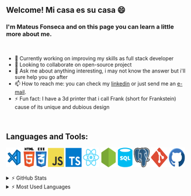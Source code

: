 ## Welcome! Mi casa es su casa 😄
### I'm Mateus Fonseca and on this page you can learn a little more about me.

<br />

- 🔭 Currently working on improving my skills as full stack developer
- 👯 Looking to collaborate on open-source project
- 💬 Ask me about anything interesting, i may not know the answer but i'll sure help you go after
- 📫 How to reach me: you can check my <a href="https://www.linkedin.com/in/mateusfonseca/">linkedin</a> or just send me an <a href="mailto:mateusrfon@gmail.com">e-mail</a>.
- ⚡ Fun fact: I have a 3d printer that i call Frank (short for Frankstein) cause of its unique and dubious design

<br />

## Languages and Tools:
<div style="display: flex; flex-wrap: wrap">
<img align="left" style="margin-right: 3px; margin-bottom: 3px" alt="Visual Studio Code" title="#Visual Studio Code" width="45px" src="./assets/visual-studio-code.svg" />

<img align="left" style="margin-right: 3px; margin-bottom: 3px" alt="HTML5" title="#HTML5" width="30px" src="./assets/html5.svg" />
<!--Html5 Icon by Maninder Kaur on Iconscout-->

<img align="left" style="margin-right: 3px; margin-bottom: 3px" alt="CSS3" title="#CSS3" width="30px" src="./assets/css3.svg" />
<!--Css3 Icon by Maninder Kaur on Iconscout-->

<img align="left" style="margin-right: 3px; margin-bottom: 3px" alt="Javascript" title="#Javascript" width="45px" src="./assets/javascript.svg" />
<!--Javascript Icon by Icon Mafia on Iconscout-->

<img align="left" style="margin-right: 3px; margin-bottom: 3px" alt="Typescript" title="#Typescript" width="45px" src="./assets/typescript.svg" />
<!--Typescript Icon by Icon Mafia on Iconscout-->

<img align="left" style="margin-right: 3px; margin-bottom: 3px" alt="React" title="#React" width="45px" src="./assets/react.svg" />
<!--Typescript Icon by Icon Mafia on Iconscout-->

<img align="left" style="margin-right: 3px; margin-bottom: 3px" alt="Nodejs" title="#Nodejs" width="45px" src="./assets/nodejs.svg" />
<!--Node Dot Js Icon by Icon 54 on Iconscout-->

<img align="left" style="margin-right: 3px; margin-bottom: 3px" alt="SQL" title="#SQL" width="40px" src="./assets/sql-database-generic.svg" />
<!--SQL database generic Icon from Azure Vector Icons pack on Iconduck-->

<img align="left" style="margin-right: 3px; margin-bottom: 3px" alt="Postgresql" title="#Postgresql" width="45px" src="./assets/postgresql.svg" />
<!--Postgresql Icon  by Icon 54 on Iconscout-->

<img align="left" style="margin-right: 3px; margin-bottom: 3px" alt="Git" title="#Git" width="45px" src="./assets/git.svg" />
<!--Git Icon by Icon Mafia on Iconscout-->

<img align="left" style="margin-right: 3px; margin-bottom: 3px" alt="Github" title="#Github" width="45px" src="./assets/github.svg" />
<!--Github Icon by Roundicons .com on Iconscout-->
</div>

<br />

<details>
  <summary> ⚡  GitHub Stats</summary>
<a  href="https://github.com/mateusrfon">
  <img  height="180em" src="https://github-readme-stats.vercel.app/api?username=mateusrfon&theme=monokai&show_icons=true">
</a>
</details>
<details>
  <summary> ⚡  Most Used Languages</summary>

<a  href="https://github.com/mateusrfon">
  <img  height="180em"  src="https://github-readme-stats.vercel.app/api/top-langs/?username=mateusrfon&theme=monokai&layout=compact">
</a>
</details>
